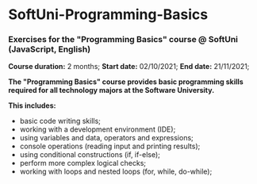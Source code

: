 # SoftUni-Programming-Basics
### Exercises for the "Programming Basics" course @ SoftUni (JavaScript, English)

**Course duration:** 2 months; 
**Start date:** 02/10/2021;
**End date:** 21/11/2021;

**The "Programming Basics" course provides basic programming skills required for all technology majors at the Software University.**

**This includes:**
  - basic code writing skills;
  - working with a development environment (IDE);
  - using variables and data, operators and expressions;
  - console operations (reading input and printing results);
  - using conditional constructions (if, if-else);
  - perform more complex logical checks;
  - working with loops and nested loops (for, while, do-while);
